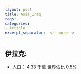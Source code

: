 ```yaml
---
layout: post
title: Asia_Iraq
tags: 
categories:
- Article
excerpt_separator:  <!--more-->
---
```

## 伊拉克:
- 人口： 4.33 千萬 世界佔比 0.5%